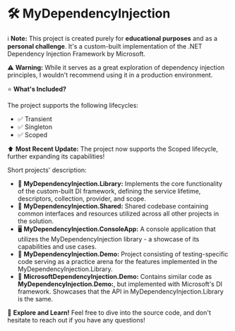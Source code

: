 # 🛠 MyDependencyInjection

:information_source: **Note:** This project is created purely for **educational purposes** and as a **personal challenge**. It's a custom-built implementation of the .NET Dependency Injection Framework by Microsoft. 

:warning: **Warning:** While it serves as a great exploration of dependency injection principles, I wouldn't recommend using it in a production environment.

:star: **What's Included?**

The project supports the following lifecycles:

- :white_check_mark: Transient
- :white_check_mark: Singleton
- :white_check_mark: Scoped

:arrow_up: **Most Recent Update:** The project now supports the Scoped lifecycle, further expanding its capabilities!

Short projects' description:

- :wrench: **MyDependencyInjection.Library:** Implements the core functionality of the custom-built DI framework, defining the service lifetime, descriptors, collection, provider, and scope.
- :handshake: **MyDependencyInjection.Shared:** Shared codebase containing common interfaces and resources utilized across all other projects in the solution.
- :desktop_computer: **MyDependencyInjection.ConsoleApp:** A console application that utilizes the MyDependencyInjection library - a showcase of its capabilities and use cases.
- :lab_coat: **MyDependencyInjection.Demo:** Project consisting of testing-specific code serving as a practice arena for the features implemented in the MyDependencyInjection.Library.
- :lab_coat: **MicrosoftDependencyInjection.Demo:** Contains similar code as **MyDependencyInjection.Demo:**, but implemented with Microsoft's DI framework. Showcases that the API in MyDependencyInjection.Library is the same.

:blue_book: **Explore and Learn!** Feel free to dive into the source code, and don't hesitate to reach out if you have any questions!
